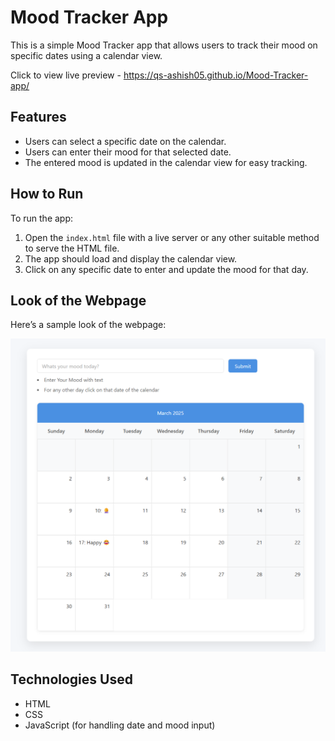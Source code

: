 # Mood Tracker App

This is a simple Mood Tracker app that allows users to track their mood on specific dates using a calendar view.

Click to view live preview - https://qs-ashish05.github.io/Mood-Tracker-app/

## Features

- Users can select a specific date on the calendar.
- Users can enter their mood for that selected date.
- The entered mood is updated in the calendar view for easy tracking.

## How to Run

To run the app:

1. Open the `index.html` file with a live server or any other suitable method to serve the HTML file.
2. The app should load and display the calendar view.
3. Click on any specific date to enter and update the mood for that day.

## Look of the Webpage

Here’s a sample look of the webpage:

![Webpage Sample](static/webpage_sample.png)

## Technologies Used

- HTML
- CSS
- JavaScript (for handling date and mood input)
